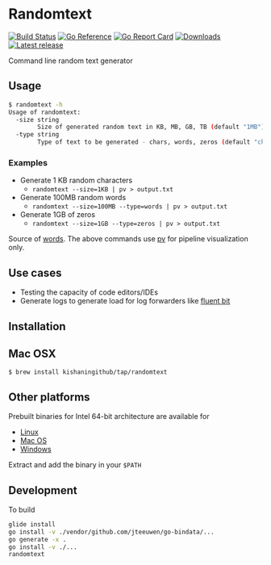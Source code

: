 # Randomtext

[![Build Status](https://github.com/kishaningithub/kafka-perf/actions/workflows/build.yml/badge.svg)](https://github.com/kishaningithub/randomtext/actions/workflows/build.yml)
[![Go Reference](https://pkg.go.dev/badge/github.com/kishaningithub/randomtext.svg)](https://pkg.go.dev/github.com/kishaningithub/randomtext)
[![Go Report Card](https://goreportcard.com/badge/github.com/kishaningithub/randomtext)](https://goreportcard.com/report/github.com/kishaningithub/randomtext)
[![Downloads](https://img.shields.io/github/downloads/kishaningithub/randomtext/latest/total.svg)](https://github.com/kishaningithub/randomtext/releases)
[![Latest release](https://img.shields.io/github/release/kishaningithub/randomtext.svg)](https://github.com/kishaningithub/randomtext/releases)

Command line random text generator

## Usage

```bash
$ randomtext -h
Usage of randomtext:
  -size string
        Size of generated random text in KB, MB, GB, TB (default "1MB")
  -type string
        Type of text to be generated - chars, words, zeros (default "chars")
```

### Examples

- Generate 1 KB random characters
  - `randomtext --size=1KB | pv > output.txt`
- Generate 100MB random words
  - `randomtext --size=100MB --type=words | pv > output.txt`
- Generate 1GB of zeros
  - `randomtext --size=1GB --type=zeros | pv > output.txt`

Source of [words](https://github.com/dwyl/english-words). The above commands use [pv](https://www.ivarch.com/programs/pv.shtml) for pipeline visualization only.

## Use cases

- Testing the capacity of code editors/IDEs
- Generate logs to generate load for log forwarders like [fluent bit](https://github.com/fluent/fluent-bit)

## Installation

## Mac OSX

```shell
$ brew install kishaningithub/tap/randomtext
```

## Other platforms
Prebuilt binaries for Intel 64-bit architecture are available for

- [Linux](https://github.com/kishaningithub/randomtext/releases/download/v1.0.0/randomtext_1.0.0_linux_amd64.tar.gz)
- [Mac OS](https://github.com/kishaningithub/randomtext/releases/download/v1.0.0/randomtext_1.0.0_darwin_amd64.tar.gz)
- [Windows](https://github.com/kishaningithub/randomtext/releases/download/v1.0.0/randomtext_1.0.0_windows_amd64.tar.gz)

Extract and add the binary in your `$PATH`

## Development

To build

```bash
glide install
go install -v ./vendor/github.com/jteeuwen/go-bindata/...
go generate -x .
go install -v ./...
randomtext
```